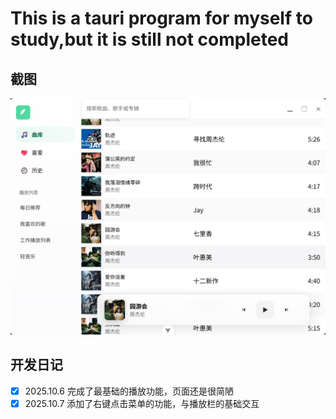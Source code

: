 # This is a tauri program for myself to study,but it is still not completed

## 截图

![alt text](./screenShot/image.png)

## 开发日记

* [x] 2025.10.6 完成了最基础的播放功能，页面还是很简陋
* [x] 2025.10.7 添加了右键点击菜单的功能，与播放栏的基础交互
